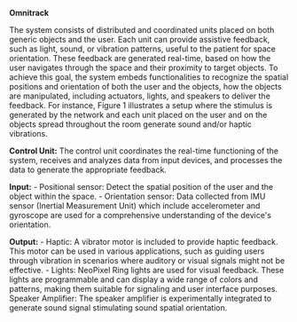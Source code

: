 **Omnitrack**

The system consists of distributed and coordinated units placed on both generic objects and the user. Each unit can provide assistive feedback, such as light, sound, or vibration patterns, useful to the patient for space orientation. These feedback are generated real-time, based on how the user navigates through the space and their proximity to target objects. To achieve this goal, the system embeds functionalities to recognize the spatial positions and orientation of both the user and the objects, how the objects are manipulated, including actuators, lights, and speakers to deliver the feedback. For instance, Figure 1 illustrates a setup where the stimulus is generated by the network and each unit placed on the user and on the objects spread throughout the room generate sound and/or haptic vibrations. 

**Control Unit:** 
      The control unit coordinates the real-time functioning of the system, receives and analyzes data from input devices, and processes the data to generate the appropriate feedback. 
    
**Input:** 
    - Positional sensor: Detect the spatial position of the user and the object within the space. 
    - Orientation sensor: Data collected from IMU sensor (Inertial Measurement Unit) which include accelerometer and gyroscope are used for a comprehensive understanding of the device's orientation. 

**Output:**
    - Haptic: A vibrator motor is included to provide haptic feedback. This motor can be used in various applications, such as guiding users through     vibration in scenarios where auditory or visual signals might not be effective. 
    - Lights: NeoPixel Ring lights are used for visual feedback. These lights are programmable and can display a wide range of colors and patterns, making them suitable for signaling and user interface purposes. 
    Speaker Amplifier: The speaker amplifier is experimentally integrated to generate sound signal stimulating sound spatial orientation. 

